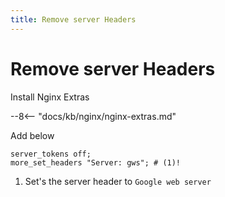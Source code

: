 ```yaml
---
title: Remove server Headers
---
```


# Remove server Headers

Install Nginx Extras

--8<-- "docs/kb/nginx/nginx-extras.md"

Add below

```shell
server_tokens off;
more_set_headers "Server: gws"; # (1)!
```

1. Set's the server header to `Google web server`

